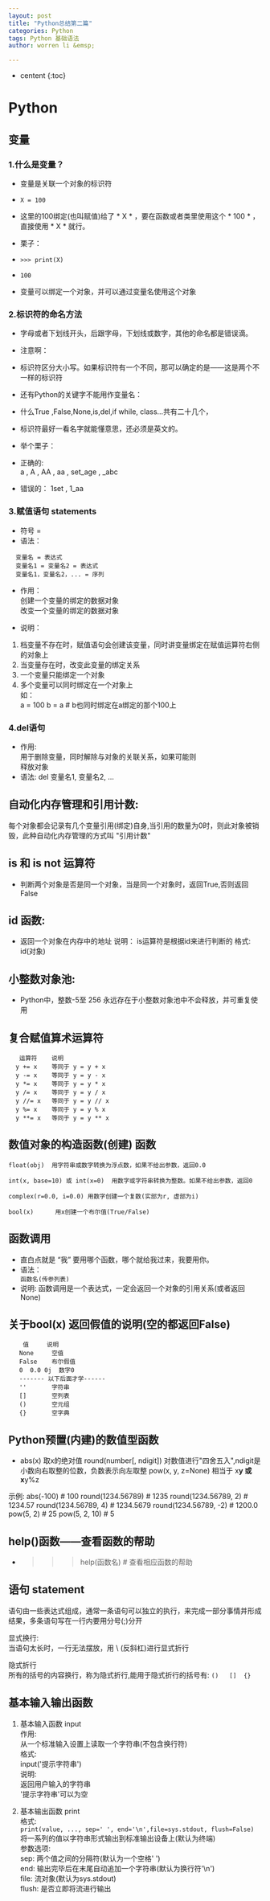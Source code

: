 ```yaml
---
layout: post
title: "Python总结第二篇"
categories: Python
tags: Python 基础语法
author: worren li &emsp;

---
```


* centent
{:toc}


# Python  
## 变量  
### 1.什么是变量？  
*   变量是关联一个对象的标识符  
*   ` X = 100 `  
*   这里的100绑定(也叫赋值)给了 * X * ，要在函数或者类里使用这个 * 100 * ，直接使用 *  X  * 就行。
*   栗子：  
*   ` >>> print(X) `
*   ` 100 `

*   变量可以绑定一个对象，并可以通过变量名使用这个对象  


### 2.标识符的命名方法  
*   字母或者下划线开头，后跟字母，下划线或数字，其他的命名都是错误滴。  

*   注意啊：  

*   标识符区分大小写。如果标识符有一个不同，那可以确定的是——这是两个不一样的标识符  
*   还有Python的关键字不能用作变量名：  
*   什么True ,False,None,is,del,if while, class...共有二十几个，  
*   标识符最好一看名字就能懂意思，还必须是英文的。  

*   举个栗子：  
*   正确的:  
   	  a ,  A ,  AA ,  aa ,  set_age ,  _abc  
*   错误的：
		1set , 1_aa   
		

### 3.赋值语句 statements 
*   符号   =  
*   语法：  
 ```
   变量名 = 表达式
   变量名1 = 变量名2 = 表达式
   变量名1，变量名2，... = 序列  
 ```

*   作用：  
   创建一个变量的绑定的数据对象              
   改变一个变量的绑定的数据对象  
   
*   说明：  
   1. 档变量不存在时，赋值语句会创建该变量，同时讲变量绑定在赋值运算符右侧的对象上  
   2. 当变量存在时，改变此变量的绑定关系  
   3.  一个变量只能绑定一个对象  
   4.  多个变量可以同时绑定在一个对象上  
   如：  
      a = 100
      b = a  # b也同时绑定在a绑定的那个100上  
     
### 4.del语句  
*   作用:  
   用于删除变量，同时解除与对象的关联关系，如果可能则   
   释放对象
*   语法:
   del 变量名1, 变量名2, ...  
   
## 自动化内存管理和引用计数:
   每个对象都会记录有几个变量引用(绑定)自身,当引用的数量为0时，则此对象被销毁，此种自动化内存管理的方式叫
   "引用计数"  

## is 和 is not 运算符  
*   判断两个对象是否是同一个对象，当是同一个对象时，返回True,否则返回False  

## id 函数:  
*   返回一个对象在内存中的地址
   说明：
   is运算符是根据id来进行判断的
   格式:
   id(对象)  
   
## 小整数对象池:  
*   Python中，整数-5至 256 永远存在于小整数对象池中不会释放，并可重复使用  

## 复合赋值算术运算符
```
   运算符    说明
  y += x    等同于 y = y + x
  y -= x    等同于 y = y - x 
  y *= x    等同于 y = y * x 
  y /= x    等同于 y = y / x 
  y //= x   等同于 y = y // x 
  y %= x    等同于 y = y % x 
  y **= x   等同于 y = y ** x
```

## 数值对象的构造函数(创建) 函数  
```
float(obj)  用字符串或数字转换为浮点数，如果不给出参数，返回0.0  

int(x, base=10) 或 int(x=0)  用数字或字符串转换为整数。如果不给出参数，返回0  

complex(r=0.0, i=0.0) 用数字创建一个复数(实部为r, 虚部为i)  

bool(x)      用x创建一个布尔值(True/False)  
```
## 函数调用
*   直白点就是 “我” 要用哪个函数，哪个就给我过来，我要用你。  
*   语法：  
` 函数名(传参列表) `
*   说明:
   函数调用是一个表达式，一定会返回一个对象的引用关系(或者返回None)  

## 关于bool(x) 返回假值的说明(空的都返回False)  
```
    值     说明 
   None     空值
   False    布尔假值
   0  0.0 0j  数字0
   ------- 以下后面才学------
   ''       字符串
   []       空列表
   ()       空元组
   {}       空字典
```

## Python预置(内建)的数值型函数
*   abs(x)  取x的绝对值
   round(number[, ndigit])  对数值进行"四舍五入",ndigit是小数向右取整的位数，负数表示向左取整
   pow(x, y, z=None)  相当于 x**y 或 x**y%z  
   
   示例:
   abs(-100)  # 100
   round(1234.56789)  # 1235
   round(1234.56789, 2)  # 1234.57
   round(1234.56789, 4)  # 1234.5679
   round(1234.56789, -2)  # 1200.0
   pow(5, 2)  # 25
   pow(5, 2, 10)  # 5  
   
## help()函数——查看函数的帮助  
*   >>>help(函数名)  # 查看相应函数的帮助  

## 语句 statement
   语句由一些表达式组成，通常一条语句可以独立的执行，来完成一部分事情并形成结果，多条语句写在一行内要用分号(;)分开  

   显式换行:  
   当语句太长时，一行无法摆放，用 \ (反斜杠)进行显式折行  
   
   隐式折行  
   所有的括号的内容换行，称为隐式折行,能用于隐式折行的括号有:
` ()   []  {} `   

## 基本输入输出函数  
1. 基本输入函数 input  
   作用:  
   从一个标准输入设置上读取一个字符串(不包含换行符)  
   格式:  
   input('提示字符串')  
   说明:  
   返回用户输入的字符串  
   '提示字符串'可以为空  

2. 基本输出函数 print    
   格式:  
` print(value, ..., sep=' ', end='\n',file=sys.stdout, flush=False) `  
   将一系列的值以字符串形式输出到标准输出设备上(默认为终端)  
   参数选项:  
   sep:  两个值之间的分隔符(默认为一个空格' ')  
   end:  输出完毕后在末尾自动追加一个字符串(默认为换行符'\n')  
   file: 流对象(默认为sys.stdout)  
   flush: 是否立即将流进行输出  




